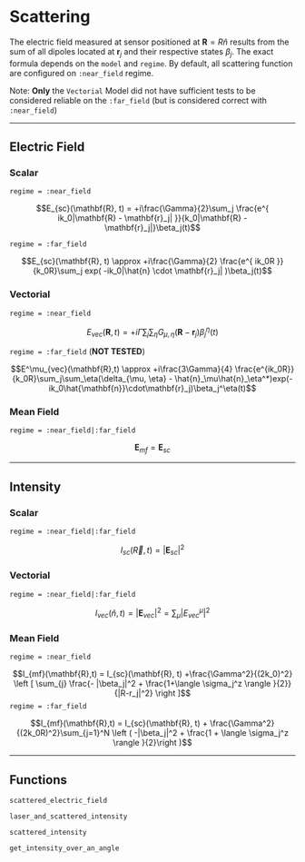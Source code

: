 # Scattering

The electric field measured at sensor positioned at $\mathbf{R} = R\hat{n}$ results from the sum of all  dipoles located at $\mathbf{r}_j$ and their respective states $\beta_j$. The exact formula depends on the `model` and `regime`. By default, all scattering function are configured on `:near_field` regime. 

Note: **Only** the `Vectorial` Model did not have sufficient tests to be considered reliable on the `:far_field` (but is considered correct with `:near_field`)

---

## Electric Field

### Scalar
`regime = :near_field`

$$E_{sc}(\mathbf{R}, t) = +i\frac{\Gamma}{2}\sum_j \frac{e^{ ik_0|\mathbf{R} - \mathbf{r}_j| }}{k_0|\mathbf{R} - \mathbf{r}_j|}\beta_j(t)$$

`regime = :far_field`

$$E_{sc}(\mathbf{R}, t) \approx +i\frac{\Gamma}{2} \frac{e^{ ik_0R }}{k_0R}\sum_j exp( -ik_0|\hat{n} \cdot \mathbf{r}_j| )\beta_j(t)$$

### Vectorial
`regime = :near_field`

$$E_{vec}(\mathbf{R}, t) = +i\Gamma\sum_j\sum_{\eta}G_{\mu,\eta}(\mathbf{R}-\mathbf{r}_j)\beta_j^{\eta}(t)$$

`regime = :far_field` (**NOT TESTED**)

$$E^\mu_{vec}(\mathbf{R},t) \approx +i\frac{3\Gamma}{4} \frac{e^{ik_0R}}{k_0R}\sum_j\sum_\eta(\delta_{\mu, \eta} - \hat{n}_\mu\hat{n}_\eta^*)exp(-ik_0\hat{\mathbf{n}}\cdot\mathbf{r}_j)\beta_j^\eta(t)$$


### Mean Field
`regime = :near_field|:far_field`

$$\mathbf{E}_{mf} = \mathbf{E}_{sc}$$

---

## Intensity

### Scalar
`regime = :near_field|:far_field`

$$I_{sc}(\vec{R},t) = |\mathbf{E}_{sc}|^2$$

### Vectorial
`regime = :near_field|:far_field`

$$I_{vec}(\hat{n},t) = |\mathbf{E}_{vec}|^2 = \sum_\mu|E^\mu_{vec}|^2$$

### Mean Field
`regime = :near_field`

$$I_{mf}(\mathbf{R},t) = I_{sc}(\mathbf{R}, t)
+\frac{\Gamma^2}{(2k_0)^2} \left [  \sum_{j} \frac{- |\beta_j|^2    + \frac{1+\langle \sigma_j^z \rangle }{2}}{|R-r_j|^2} \right ]$$
`regime = :far_field`

$$I_{mf}(\mathbf{R},t) = I_{sc}(\mathbf{R}, t) + \frac{\Gamma^2}{(2k_0R)^2}\sum_{j=1}^N \left ( -|\beta_j|^2 + \frac{1 + \langle \sigma_j^z \rangle }{2}\right )$$

---

## Functions

```@docs
scattered_electric_field
```

```@docs
laser_and_scattered_intensity
```

```@docs
scattered_intensity
```

```@docs
get_intensity_over_an_angle
```
